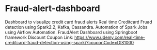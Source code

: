 # Fraud-alert-dashboard
Dashboard to visualize credit card fraud alerts
Real time Creditcard Fruad detection using
  Spark2.2, 
  Kafka, 
  Cassandra. 
  Automation of Spark Jobs using Airflow Automation.
  FraudAlert Dashboard using Springboot framework
Discount Coupon Link: https://www.udemy.com/real-time-creditcard-fraud-detection-using-spark/?couponCode=DIS1000
